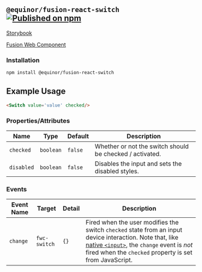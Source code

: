 <!--prettier-ignore-start-->
## `@equinor/fusion-react-switch` [![Published on npm](https://img.shields.io/npm/v/@equinor/fusion-react-switch.svg)](https://www.npmjs.com/package/@equinor/fusion-react-switch)

[Storybook](https://equinor.github.io/fusion-react-components/?path=/docs/input-switch)

[Fusion Web Component](https://github.com/equinor/fusion-web-components/tree/main/packages/switch)

### Installation
```sh
npm install @equinor/fusion-react-switch
```

## Example Usage

```html
<Switch value='value' checked/>
```

### Properties/Attributes

| Name       | Type      | Default | Description
| ---------- | --------- | ------- | -----------
| `checked`  | `boolean` | `false` | Whether or not the switch should be checked / activated.
| `disabled` | `boolean` | `false` | Disables the input and sets the disabled styles.

### Events

| Event Name | Target         | Detail | Description
| ---------- | -------------- | ------ | -----------
| `change`   | `fwc-switch`   | `{}`   | Fired when the user modifies the switch `checked` state from an input device interaction. Note that, like [native `<input>`](https://developer.mozilla.org/en-US/docs/Web/API/HTMLElement/change_event), the `change` event is *not* fired when the `checked` property is set from JavaScript.
<!--prettier-ignore-end-->
